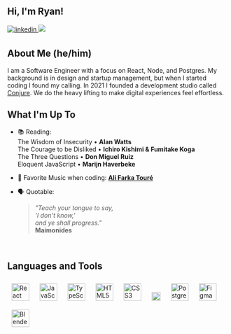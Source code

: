 ## Hi, I'm Ryan!  
  
<a href="https://linkedin.com/in/ryan-smith-219614230" target="_blank">
  <img src=https://img.shields.io/badge/linkedin-%231E77B5.svg?&style=for-the-badge&logo=linkedin&logoColor=white alt=linkedin style="margin-bottom: 5px;" />
</a>
<a href="mailto:ryan@conjure.company">
  <img src="https://img.shields.io/badge/email-EA4335?style=for-the-badge&logo=gmail&logoColor=fff">
</a>

## About Me (he/him)
 
I am a Software Engineer with a focus on React, Node, and Postgres. My background is in design and startup management, but when I started coding I found my calling. In 2021 I founded a development studio called [Conjure](https://conjure.company). We do the heavy lifting to make digital experiences feel effortless.  

## What I'm Up To

- 📚 Reading:<br/>
The Wisdom of Insecurity • **Alan Watts**<br/>
The Courage to be Disliked • **Ichiro Kishimi & Fumitake Koga**<br/>
The Three Questions • **Don Miguel Ruiz**<br/>
Eloquent JavaScript • **Marijn Haverbeke**
  

- 🎵 Favorite Music when coding: [**Ali Farka Touré**](https://open.spotify.com/artist/3mNygoyrEKLgo6sx0MzwOL?si=dq-Qdv3uT0mltJ2bRNPE7g)
  

- 🗣 Quotable: 
  > *"Teach your tongue to say,<br/>
    'I don't know,'<br/>
    and ye shall progress."*<br />
    **Maimonides**
    
<br/>  


## Languages and Tools  
<div>
<img style="margin: 10px" src="https://profilinator.rishav.dev/skills-assets/react-original-wordmark.svg" alt="React" height="40" /> 
<img style="margin: 10px" src="https://profilinator.rishav.dev/skills-assets/javascript-original.svg" alt="JavaScript" height="40" />
<img style="margin: 10px" src="https://profilinator.rishav.dev/skills-assets/typescript-original.svg" alt="TypeScript" height="40" />
<img style="margin: 10px" src="https://profilinator.rishav.dev/skills-assets/html5-original-wordmark.svg" alt="HTML5" height="40" />
<img style="margin: 10px" src="https://profilinator.rishav.dev/skills-assets/css3-original-wordmark.svg" alt="CSS3" height="40" />
<img style="margin: 10px" src="https://raw.githubusercontent.com/Thomas-George-T/Thomas-George-T/master/assets/aws.svg" alt="AWS" height="20" />
<img style="margin: 10px" src="https://user-images.githubusercontent.com/24623425/36042969-f87531d4-0d8a-11e8-9dee-e87ab8c6a9e3.png" alt="PostgreSQL" height="40" />
<img style="margin: 10px" src="https://profilinator.rishav.dev/skills-assets/figma-icon.svg" alt="Figma" height="40" />
<img style="margin: 10px" src="https://profilinator.rishav.dev/skills-assets/blender_community_badge_white.svg" alt="Blender" height="40" />


</div>
<br />
